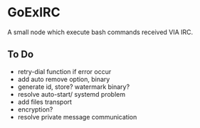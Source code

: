 # GoExIRC
A small node which execute bash commands received VIA IRC.


## To Do

* retry-dial function if error occur
* add auto remove option, binary
* generate id, store? watermark binary?
* resolve auto-start/ systemd problem
* add files transport
* encryption?
* resolve private message communication